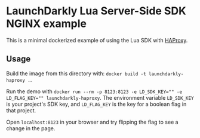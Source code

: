 # LaunchDarkly Lua Server-Side SDK NGINX example

This is a minimal dockerized example of using the Lua SDK with [HAProxy](https://www.haproxy.org/).

## Usage

Build the image from this directory with: `docker build -t launchdarkly-haproxy .`.

Run the demo with `docker run --rm -p 8123:8123 -e LD_SDK_KEY="" -e LD_FLAG_KEY="" launchdarkly-haproxy`. The environment variable `LD_SDK_KEY` is your project's SDK key, and `LD_FLAG_KEY` is the key for a boolean flag in that project.

Open `localhost:8123` in your browser and try flipping the flag to see a change in the page.
